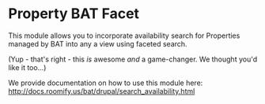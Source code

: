 # Property BAT Facet

This module allows you to incorporate availability search for Properties
managed by BAT into any a view using faceted search.

(Yup - that's right - this *is* awesome *and* a game-changer.
We thought you'd like it too...)

We provide documentation on how to use this module here:
http://docs.roomify.us/bat/drupal/search_availability.html

